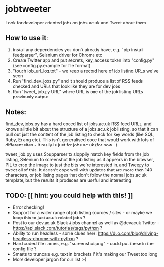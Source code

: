 # jobtweeter
Look for developer oriented jobs on jobs.ac.uk and Tweet about them

## How to use it:

1. Install any dependencies you don't already have, e.g. "pip install feedparser", Selenium driver for Chrome etc
2. Create Twitter app and put secrets, key, access token into "config.py" (see config.py.example for file format)
3. "touch job_url_log.txt" - we keep a record here of job listing URLs we've seen
4. Run "find_dev_jobs.py" and it should produce a list of RSS feeds checked and URLs that look like they are for dev jobs
5. Run "tweet_job.py URL" where URL is one of the job listing URLs previously output

## Notes:

find_dev_jobs.py has a hard coded list of jobs.ac.uk RSS feed URLs, and knows a little bit about the structure of a jobs.ac.uk job listing, so that it can pull out just the content of the job listing to check for key words (like SQL, Ruby, Erlang etc). This isn't generalised code that would work with lots of different sites - it really is just for jobs.ac.uk (for now...)

tweet_job.py uses Soupparser to sloppily match key fields from the job listing, Selenium to screenshot the job listing as it appears in the browser, PIL to crop the image to just the bits we're interested in, and Tweepy to tweet all of this. It doesn't cope well with updates that are more than 140 characters, or job listing pages that don't follow the normal jobs.ac.uk template, but the results it produces are useful and interesting

## TODO: [[ hint: you could help with this! ]]

- Error checking!
- Support for a wider range of job listing sources / sites - or maybe we keep this to just ac.uk related jobs ?
- Post to our dev.ac.uk Slack #jobs channel as well as @devacuk Twitter - https://api.slack.com/tutorials/tags/python ?
- Ability to run headless - some clues here: https://duo.com/blog/driving-headless-chrome-with-python ?
- Hard coded file names, e.g. "screenshot.png" - could put these in the config file ?
- Smarts to truncate e.g. text in brackets if it's making our Tweet too long
- More developer jargon for our list :-)

